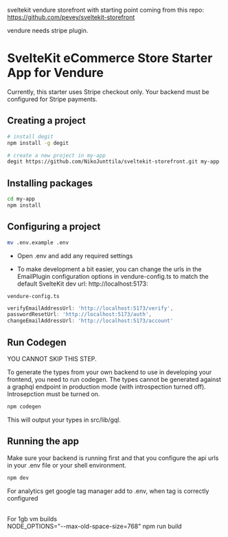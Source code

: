 sveltekit vendure storefront with starting point coming from this repo: https://github.com/pevey/sveltekit-storefront

vendure needs stripe plugin.

# SvelteKit eCommerce Store Starter App for Vendure

Currently, this starter uses Stripe checkout only.  Your backend must be configured for Stripe payments.

## Creating a project

```bash
# install degit
npm install -g degit

# create a new project in my-app
degit https://github.com/NikoJunttila/sveltekit-storefront.git my-app
```

## Installing packages

```bash
cd my-app
npm install
```

## Configuring a project

```bash
mv .env.example .env
```
- Open .env and add any required settings

- To make development a bit easier, you can change the urls in the EmailPlugin configuration options in vendure-config.ts to match the default SvelteKit dev url: http://localhost:5173:

`vendure-config.ts`
```js
verifyEmailAddressUrl: 'http://localhost:5173/verify',
passwordResetUrl: 'http://localhost:5173/auth',
changeEmailAddressUrl: 'http://localhost:5173/account'
```

## Run Codegen

YOU CANNOT SKIP THIS STEP.

To generate the types from your own backend to use in developing your frontend, you need to run codegen.  The types cannot be generated against a graphql endpoint in production mode (with introspection turned off).  Introsepction must be turned on.

```bash
npm codegen
```

This will output your types in src/lib/gql.

## Running the app

Make sure your backend is running first and that you configure the api urls in your .env file or your shell environment.

```bash
npm dev
```

For analytics get google tag manager add to .env, when tag is correctly configured<br><br>

For 1gb vm builds<br>
NODE_OPTIONS="--max-old-space-size=768" npm run build
